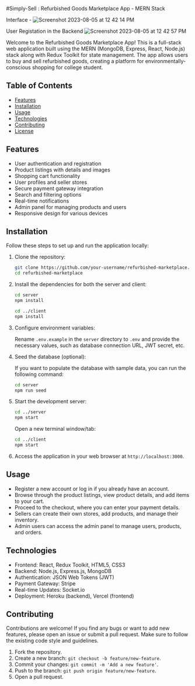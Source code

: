 #Simply-Sell : Refurbished Goods Marketplace App - MERN Stack

Interface -
![Screenshot 2023-08-05 at 12 42 14 PM](https://github.com/krishanjit19/simply_sell/assets/84830284/9df50050-0136-4b45-ba0f-aaedb73018ac)

User Registation in the Backend
![Screenshot 2023-08-05 at 12 42 57 PM](https://github.com/krishanjit19/simply_sell/assets/84830284/55b39147-90ae-4e96-8d8e-7c263430e4e6)



Welcome to the Refurbished Goods Marketplace App! This is a full-stack web application built using the MERN (MongoDB, Express, React, Node.js) stack along with Redux Toolkit for state management. The app allows users to buy and sell refurbished goods, creating a platform for environmentally-conscious shopping for college student.

## Table of Contents


- [Features](#features)
- [Installation](#installation)
- [Usage](#usage)
- [Technologies](#technologies)
- [Contributing](#contributing)
- [License](#license)

## Features

- User authentication and registration
- Product listings with details and images
- Shopping cart functionality
- User profiles and seller stores
- Secure payment gateway integration
- Search and filtering options
- Real-time notifications
- Admin panel for managing products and users
- Responsive design for various devices

## Installation

Follow these steps to set up and run the application locally:

1. Clone the repository:

   ```bash
   git clone https://github.com/your-username/refurbished-marketplace.git
   cd refurbished-marketplace
   ```

2. Install the dependencies for both the server and client:

   ```bash
   cd server
   npm install

   cd ../client
   npm install
   ```

3. Configure environment variables:

   Rename `.env.example` in the `server` directory to `.env` and provide the necessary values, such as database connection URL, JWT secret, etc.

4. Seed the database (optional):

   If you want to populate the database with sample data, you can run the following command:

   ```bash
   cd server
   npm run seed
   ```

5. Start the development server:

   ```bash
   cd ../server
   npm start
   ```

   Open a new terminal window/tab:

   ```bash
   cd ../client
   npm start
   ```

6. Access the application in your web browser at `http://localhost:3000`.

## Usage

- Register a new account or log in if you already have an account.
- Browse through the product listings, view product details, and add items to your cart.
- Proceed to the checkout, where you can enter your payment details.
- Sellers can create their own stores, add products, and manage their inventory.
- Admin users can access the admin panel to manage users, products, and orders.

## Technologies

- Frontend: React, Redux Toolkit, HTML5, CSS3
- Backend: Node.js, Express.js, MongoDB
- Authentication: JSON Web Tokens (JWT)
- Payment Gateway: Stripe
- Real-time Updates: Socket.io
- Deployment: Heroku (backend), Vercel (frontend)

## Contributing

Contributions are welcome! If you find any bugs or want to add new features, please open an issue or submit a pull request. Make sure to follow the existing code style and guidelines.

1. Fork the repository.
2. Create a new branch: `git checkout -b feature/new-feature`.
3. Commit your changes: `git commit -m 'Add a new feature'`.
4. Push to the branch: `git push origin feature/new-feature`.
5. Open a pull request.

